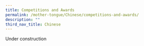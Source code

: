 ```yaml
---
title: Competitions and Awards
permalink: /mother-tongue/Chinese/competitions-and-awards/
description: ""
third_nav_title: Chinese
---
```

Under construction